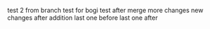 test 2 from branch
test for bogi
test after merge
more changes
new changes after addition
last one before
last one after
